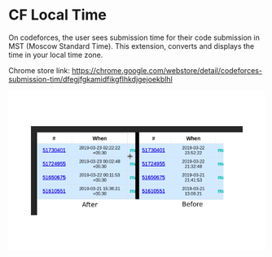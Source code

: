 # CF Local Time

On codeforces, the user sees submission time for their code submission in MST (Moscow Standard Time). This extension, converts and displays the time in your local time zone. 

Chrome store link: https://chrome.google.com/webstore/detail/codeforces-submission-tim/dfegjfgkamidfikgflhkdjgejoekblhl

![Sample screenshot](https://github.com/manu-chroma/CF-Local-Time/blob/master/images/compare.png)
